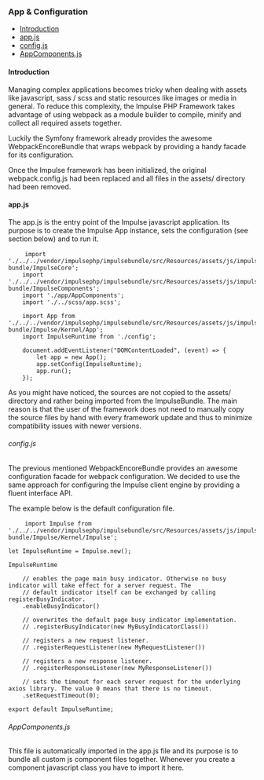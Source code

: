 <h3 class="doc-title">App & Configuration</h3>

- [Introduction](#introduction)
- [app.js](#app-js)
- [config.js](#config-js)
- [AppComponents.js](#appcomponents-js)

<h4><a id="introduction">Introduction</a></h4>

Managing complex applications becomes tricky when dealing with assets like javascript, sass / scss and static resources like images or media in general. To reduce this complexity, the Impulse PHP Framework takes advantage of using webpack as a module builder to compile, minify and collect all required assets together. 

Luckily the Symfony framework already provides the awesome WebpackEncoreBundle that wraps webpack by providing a handy facade for its configuration.

Once the Impulse framework has been initialized, the original webpack.config.js had been replaced and all files in the assets/ directory had been removed.

<h4><a id="app-js">app.js</a></h4>

The app.js is the entry point of the Impulse javascript application. Its purpose is to create the Impulse App instance, sets the configuration (see section below) and to run it. 

<pre class="imp-code code-white line-numbers language-js">
	<code class="language-js">import './../../vendor/impulsephp/impulsebundle/src/Resources/assets/js/impulse-bundle/ImpulseCore';
	import './../../vendor/impulsephp/impulsebundle/src/Resources/assets/js/impulse-bundle/ImpulseComponents';
	import './app/AppComponents';
	import './../scss/app.scss';

    import App from './../../vendor/impulsephp/impulsebundle/src/Resources/assets/js/impulse-bundle/Impulse/Kernel/App';
    import ImpulseRuntime from './config';

    document.addEventListener("DOMContentLoaded", (event) => {
        let app = new App();
        app.setConfig(ImpulseRuntime);
        app.run();
    });</code>
</pre>

As you might have noticed, the sources are not copied to the assets/ directory and rather being imported from the ImpulseBundle. The main reason is that the user of the framework does not need to manually copy the source files by hand with every framework update and thus to minimize compatibility issues with newer versions.

<h6><a id="config-js">config.js</a></h6>

The previous mentioned WebpackEncoreBundle provides an awesome configuration facade for webpack configuration. We decided to use the same approach for configuring the Impulse client engine by providing a fluent interface API.

The example below is the default configuration file.

<pre class="imp-code code-white line-numbers language-js">
	<code class="language-js">import Impulse from './../../vendor/impulsephp/impulsebundle/src/Resources/assets/js/impulse-bundle/Impulse/Kernel/Impulse';

let ImpulseRuntime = Impulse.new();

ImpulseRuntime

    // enables the page main busy indicator. Otherwise no busy indicator will take effect for a server request. The
    // default indicator itself can be exchanged by calling registerBusyIndicator.
    .enableBusyIndicator()

    // overwrites the default page busy indicator implementation.
    // .registerBusyIndicator(new MyBusyIndicatorClass())

    // registers a new request listener.
    // .registerRequestListener(new MyRequestListener())

    // registers a new response listener.
    // .registerResponseListener(new MyResponseListener())

    // sets the timeout for each server request for the underlying axios library. The value 0 means that there is no timeout.
    .setRequestTimeout(0);

export default ImpulseRuntime;</code>
</pre>

<h6><a id="appcomponents-js">AppComponents.js</a></h6>

This file is automatically imported in the app.js file and its purpose is to bundle all custom js component files together. Whenever you create a component javascript class you have to import it here.